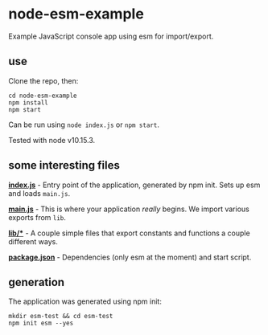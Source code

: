# node-esm-example
Example JavaScript console app using esm for import/export.

## use

Clone the repo, then:
```
cd node-esm-example
npm install
npm start
```

Can be run using `node index.js` or `npm start`.

Tested with node v10.15.3.

## some interesting files

[**index.js**](index.js) - Entry point of the application, generated by npm init. Sets up esm and loads `main.js`.

[**main.js**](main.js) - This is where your application _really_ begins. We import various exports from `lib`.

[**lib/\***](lib) - A couple simple files that export constants and functions a couple different ways.

[**package.json**](package.json) - Dependencies (only esm at the moment) and start script.

## generation
The application was generated using npm init:
```
mkdir esm-test && cd esm-test
npm init esm --yes
```
